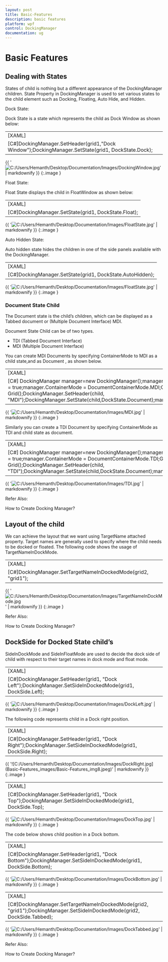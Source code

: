 ```yaml
---
layout: post
title: Basic-Features
description: basic features
platform: wpf
control: DockingManager
documentation: ug
---
```


# Basic Features

## Dealing with States

States of child is nothing but a different appearance of the DockingManager children.  State Property in DockingManager is used to set various states to the child element such as Docking, Floating, Auto Hide, and Hidden.

Dock State:

Dock State is a state which represents the child as Dock Window as shown below:



<table>
<tr>
<td>
[XAML]<syncfusion:DockingManager><Grid Name="grid1" syncfusion:DockingManager.State="Dock"   syncfusion:DockingManager.Header="Dock Window"/></syncfusion:DockingManager></td></tr>
<tr>
<td>
[C#]DockingManager.SetHeader(grid1,"Dock Window");DockingManager.SetState(grid1, DockState.Dock);</td></tr>
</table>


{{ '![C:/Users/Hemanth/Desktop/Documentation/Images/DockingWindow.jpg](Basic-Features_images/Basic-Features_img1.jpeg)' | markdownify }}
{:.image }


Float State:

Float State displays the child in FloatWindow as shown below:



<table>
<tr>
<td>
[XAML]<syncfusion:DockingManager>   <Grid Name="grid1" syncfusion:DockingManager.State="Float"/></syncfusion:DockingManager></td></tr>
<tr>
<td>
[C#]DockingManager.SetState(grid1, DockState.Float);</td></tr>
</table>


{{ '![C:/Users/Hemanth/Desktop/Documentation/Images/FloatState.jpg](Basic-Features_images/Basic-Features_img2.jpeg)' | markdownify }}
{:.image }


Auto Hidden State:

Auto hidden state hides the children in one of the side panels available with the DockingManager.



<table>
<tr>
<td>
[XAML]<syncfusion:DockingManager>   <Grid Name="grid1" syncfusion:DockingManager.State="AutoHidden"/></syncfusion:DockingManager></td></tr>
<tr>
<td>
[C#]DockingManager.SetState(grid1, DockState.AutoHidden);</td></tr>
</table>


{{ '![C:/Users/Hemanth/Desktop/Documentation/Images/FloatState.jpg](Basic-Features_images/Basic-Features_img3.jpeg)' | markdownify }}
{:.image }


### Document State Child

The Document state is the child’s children, which can be displayed as a Tabbed document or (Multiple Document Interface) MDI.

Document State Child can be of two types.

* TDI (Tabbed Document Interface)
* MDI (Multiple Document Interface)

You can create MDI Documents by specifying ContainerMode to MDI as a child state,and as Document , as shown below.



<table>
<tr>
<td>
[XAML]<syncfusion:DockingManager UseDocumentContainer="True" ContainerMode="MDI"><Grid Name="grid1" syncfusion:DockingManager.State="Document" syncfusion:DockingManager.Header="MDI"/></syncfusion:DockingManager></td></tr>
<tr>
<td>
[C#] DockingManager manager=new DockingManager();manager.UseDocumentContainer = true;manager.ContainerMode = DocumentContainerMode.MDI;Grid child=new Grid();DockingManager.SetHeader(child, "MDI");DockingManager.SetState(child,DockState.Document);manager.Children.Add(child);</td></tr>
</table>


{{ '![C:/Users/Hemanth/Desktop/Documentation/Images/MDI.jpg](Basic-Features_images/Basic-Features_img4.jpeg)' | markdownify }}
{:.image }


Similarly you can create a TDI Document by specifying ContainerMode as TDI and child state as document.



<table>
<tr>
<td>
[XAML]<syncfusion:DockingManager UseDocumentContainer="True" ContainerMode="TDI"><Grid Name="grid1" syncfusion:DockingManager.State="Document" syncfusion:DockingManager.Header="TDI"/></syncfusion:DockingManager></td></tr>
<tr>
<td>
[C#] DockingManager manager=new DockingManager();manager.UseDocumentContainer = true;manager.ContainerMode = DocumentContainerMode.TDI;Grid child=new Grid();DockingManager.SetHeader(child, "TDI");DockingManager.SetState(child,DockState.Document);manager.Children.Add(child);</td></tr>
</table>


{{ '![C:/Users/Hemanth/Desktop/Documentation/Images/TDI.jpg](Basic-Features_images/Basic-Features_img5.jpeg)' | markdownify }}
{:.image }


Refer Also:

How to Create Docking Manager?

## Layout of the child

We can achieve the layout that we want using TargetName attached property.  Target names are generally used to specify where the child needs to be docked or floated. The following code shows the usage of TargetNameInDockMode.



<table>
<tr>
<td>
[XAML]<syncfusion:DockingManager><Grid Name="grid1" syncfusion:DockingManager.Header="grid1"/><Grid Name="grid2" syncfusion:DockingManager.Header="grid2" syncfusion:DockingManager.TargetNameInDockedMode="grid1" syncfusion:DockingManager.SideInDockedMode="Bottom"/></syncfusion:DockingManager></td></tr>
<tr>
<td>
[C#]DockingManager.SetTargetNameInDockedMode(grid2, "grid1");</td></tr>
</table>


{{ '![C:/Users/Hemanth/Desktop/Documentation/Images/TargetNameInDockMode.jpg](Basic-Features_images/Basic-Features_img6.jpeg)' | markdownify }}
{:.image }


Refer Also:

How to Create Docking Manager?

## DockSide for Docked State child’s

SideInDockMode and SideInFloatMode are used to decide the dock side of child with respect to their target names in dock mode and float mode.



<table>
<tr>
<td>
[XAML]<syncfusion:DockingManager><Grid Name="grid1" syncfusion:DockingManager.SideInDockedMode="Left" syncfusion:DockingManager.Header="Dock Left"/></syncfusion:DockingManager></td></tr>
<tr>
<td>
[C#]DockingManager.SetHeader(grid1, "Dock Left");DockingManager.SetSideInDockedMode(grid1, DockSide.Left);</td></tr>
</table>


{{ '![C:/Users/Hemanth/Desktop/Documentation/Images/DockLeft.jpg](Basic-Features_images/Basic-Features_img7.jpeg)' | markdownify }}
{:.image }


The following code represents child in a Dock right position.



<table>
<tr>
<td>
[XAML]<syncfusion:DockingManager>            <Grid Name="grid1" syncfusion:DockingManager.SideInDockedMode="Right" syncfusion:DockingManager.Header="Dock Right"/>        </syncfusion:DockingManager></td></tr>
<tr>
<td>
[C#]DockingManager.SetHeader(grid1, "Dock Right");DockingManager.SetSideInDockedMode(grid1, DockSide.Right);</td></tr>
</table>
{{ '![C:/Users/Hemanth/Desktop/Documentation/Images/DockRight.jpg](Basic-Features_images/Basic-Features_img8.jpeg)' | markdownify }}
{:.image }




<table>
<tr>
<td>
[XAML]<syncfusion:DockingManager><Grid Name="grid1" syncfusion:DockingManager.SideInDockedMode="Top"/></syncfusion:DockingManager></td></tr>
<tr>
<td>
[C#]DockingManager.SetHeader(grid1, "Dock Top");DockingManager.SetSideInDockedMode(grid1, DockSide.Top);</td></tr>
</table>


{{ '![C:/Users/Hemanth/Desktop/Documentation/Images/DockTop.jpg](Basic-Features_images/Basic-Features_img9.jpeg)' | markdownify }}
{:.image }


The code below shows child position in a Dock bottom.



<table>
<tr>
<td>
[XAML]<syncfusion:DockingManager><Grid Name="grid1" syncfusion:DockingManager.SideInDockedMode="Bottom" syncfusion:DockingManager.Header="Dock Bottom"/></syncfusion:DockingManager></td></tr>
<tr>
<td>
[C#]DockingManager.SetHeader(grid1, "Dock Bottom");DockingManager.SetSideInDockedMode(grid1, DockSide.Bottom);</td></tr>
</table>


{{ '![C:/Users/Hemanth/Desktop/Documentation/Images/DockBottom.jpg](Basic-Features_images/Basic-Features_img10.jpeg)' | markdownify }}
{:.image }




<table>
<tr>
<td>
[XAML]<syncfusion:DockingManager><Grid Name="grid1" syncfusion:DockingManager.Header="grid1"/><Grid Name="grid2" syncfusion:DockingManager.TargetNameInDockedMode="grid1" syncfusion:DockingManager.Header="grid2" syncfusion:DockingManager.SideInDockedMode="Tabbed" /></syncfusion:DockingManager></td></tr>
<tr>
<td>
[C#]DockingManager.SetTargetNameInDockedMode(grid2, "grid1");DockingManager.SetSideInDockedMode(grid2, DockSide.Tabbed);</td></tr>
</table>


{{ '![C:/Users/Hemanth/Desktop/Documentation/Images/DockTabbed.jpg](Basic-Features_images/Basic-Features_img11.jpeg)' | markdownify }}
{:.image }


Refer Also:

How to Create Docking Manager?

